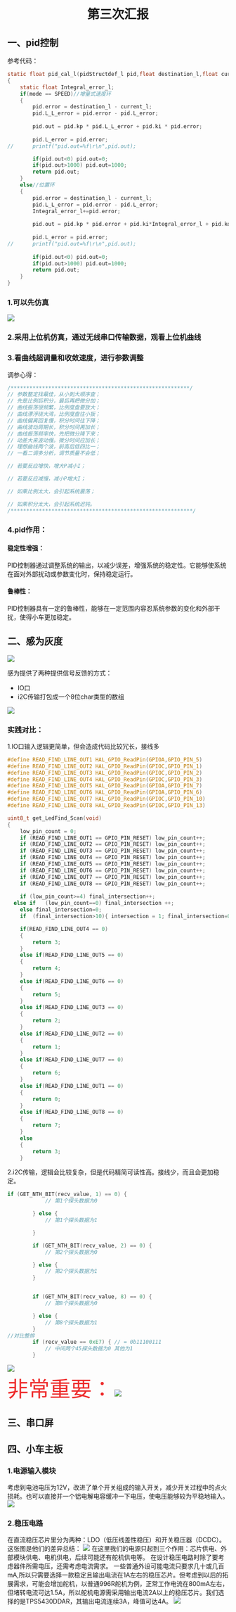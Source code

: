 # <center>第三次汇报</center>
## 一、pid控制
参考代码：
```c
static float pid_cal_l(pidStructdef_l pid,float destination_l,float current_l,uint8_t mode)
{
	static float Integral_error_l;
	if(mode == SPEED)//增量式速度环
	{
		pid.error = destination_l - current_l;
		pid.L_L_error = pid.error - pid.L_error;
				
		pid.out = pid.kp * pid.L_L_error + pid.ki * pid.error;
					
		pid.L_error = pid.error;
//		printf("pid.out=%f\r\n",pid.out);

		if(pid.out<0) pid.out=0;
		if(pid.out>1000) pid.out=1000;
		return pid.out;
	}
	else//位置环
	{
		pid.error = destination_l - current_l;
		pid.L_L_error = pid.error - pid.L_error;
		Integral_error_l+=pid.error;
		
		pid.out = pid.kp * pid.error + pid.ki*Integral_error_l + pid.kd * pid.L_L_error;
			
		pid.L_error = pid.error;
//		printf("pid.out=%f\r\n",pid.out);
		
		if(pid.out<0) pid.out=0;
		if(pid.out>1000) pid.out=1000;
		return pid.out;
	}
}

```


  
### 1.可以先仿真

[![](https://pic.imgdb.cn/item/6711a716d29ded1a8ce76123.png)](https://pic.imgdb.cn/item/6711a716d29ded1a8ce76123.png)  

### 2.采用上位机仿真，通过无线串口传输数据，观看上位机曲线

### 3.看曲线超调量和收敛速度，进行参数调整

调参心得：
```c
/*********************************************************/
// 参数整定找最佳，从小到大顺序查；
// 先是比例后积分，最后再把微分加；
// 曲线振荡很频繁，比例度盘要放大；
// 曲线漂浮绕大湾，比例度盘往小扳；
// 曲线偏离回复慢，积分时间往下降；
// 曲线波动周期长，积分时间再加长；
// 曲线振荡频率快，先把微分降下来；
// 动差大来波动慢。微分时间应加长；
// 理想曲线两个波，前高后低四比一；
// 一看二调多分析，调节质量不会低；

// 若要反应增快，增大P减小I；

// 若要反应减慢，减小P增大I；

// 如果比例太大，会引起系统震荡；

// 如果积分太大，会引起系统迟钝。
/**********************************************************/
```

### 4.pid作用：
#### 稳定性增强：
PID控制器通过调整系统的输出，以减少误差，增强系统的稳定性。它能够使系统在面对外部扰动或参数变化时，保持稳定运行。
#### 鲁棒性：
PID控制器具有一定的鲁棒性，能够在一定范围内容忍系统参数的变化和外部干扰，使得小车更加稳定。

## 二、感为灰度
[![](https://pic.imgdb.cn/item/6711aab2d29ded1a8ceb808b.png)](https://pic.imgdb.cn/item/6711aab2d29ded1a8ceb808b.png)  

感为提供了两种提供信号反馈的方式：
- IO口
- i2C传输打包成一个8位char类型的数组

[![](https://pic.imgdb.cn/item/6711aaecd29ded1a8cebb57f.png)](https://pic.imgdb.cn/item/6711aaecd29ded1a8cebb57f.png)
### 实践对比：
1.IO口输入逻辑更简单，但会造成代码比较冗长，接线多
```c
#define READ_FIND_LINE_OUT1 HAL_GPIO_ReadPin(GPIOA,GPIO_PIN_5)
#define READ_FIND_LINE_OUT2 HAL_GPIO_ReadPin(GPIOC,GPIO_PIN_1)
#define READ_FIND_LINE_OUT3 HAL_GPIO_ReadPin(GPIOC,GPIO_PIN_2)
#define READ_FIND_LINE_OUT4 HAL_GPIO_ReadPin(GPIOC,GPIO_PIN_3)
#define READ_FIND_LINE_OUT5 HAL_GPIO_ReadPin(GPIOA,GPIO_PIN_7)
#define READ_FIND_LINE_OUT6 HAL_GPIO_ReadPin(GPIOA,GPIO_PIN_6)
#define READ_FIND_LINE_OUT7 HAL_GPIO_ReadPin(GPIOC,GPIO_PIN_10)
#define READ_FIND_LINE_OUT8 HAL_GPIO_ReadPin(GPIOC,GPIO_PIN_13)

uint8_t get_LedFind_Scan(void)
{
	low_pin_count = 0;
	if (READ_FIND_LINE_OUT1 == GPIO_PIN_RESET) low_pin_count++;
	if (READ_FIND_LINE_OUT2 == GPIO_PIN_RESET) low_pin_count++;
	if (READ_FIND_LINE_OUT3 == GPIO_PIN_RESET) low_pin_count++;
	if (READ_FIND_LINE_OUT4 == GPIO_PIN_RESET) low_pin_count++;
	if (READ_FIND_LINE_OUT5 == GPIO_PIN_RESET) low_pin_count++;
	if (READ_FIND_LINE_OUT6 == GPIO_PIN_RESET) low_pin_count++;
	if (READ_FIND_LINE_OUT7 == GPIO_PIN_RESET) low_pin_count++;
	if (READ_FIND_LINE_OUT8 == GPIO_PIN_RESET) low_pin_count++;
	
	if (low_pin_count>=4) final_intersection++;
  else if	(low_pin_count==0) final_intersection ++;
	else final_intersection=0;
	if	(final_intersection>10){ intersection = 1; final_intersection=0;}

	if(READ_FIND_LINE_OUT4 == 0)
	{
		return 3;
	}
	else if(READ_FIND_LINE_OUT5 == 0)
	{
		return 4;
	}
	else if(READ_FIND_LINE_OUT6 == 0)
	{
		return 5;
	}
	else if(READ_FIND_LINE_OUT3 == 0)
	{
		return 2;
	}
	else if(READ_FIND_LINE_OUT2 == 0)
	{
		return 1;
	}
	else if(READ_FIND_LINE_OUT7 == 0)
	{
		return 6;
	}
	else if(READ_FIND_LINE_OUT1 == 0)
	{
		return 0;
	}
	else if(READ_FIND_LINE_OUT8 == 0)
	{
		return 7;
	}
	else
	{
		return 3;
	}	
```
2.i2C传输，逻辑会比较复杂，但是代码精简可读性高。接线少，而且会更加稳定。

```c
if (GET_NTH_BIT(recv_value, 1) == 0) {
			// 第1个探头数据为0

		} else {
			// 第1个探头数据为1

		}

		if (GET_NTH_BIT(recv_value, 2) == 0) {
			// 第2个探头数据为0

		} else {
			// 第2个探头数据为1
		}


		if (GET_NTH_BIT(recv_value, 8) == 0) {
			// 第8个探头数据为0

		} else {
			// 第8个探头数据为1
		}
//对比整排
		if (recv_value == 0xE7) { // = 0b11100111
			// 中间两个45探头数据为0 其他为1
		}
```

[![](https://pic.imgdb.cn/item/6711ab7fd29ded1a8cec3531.png)](https://pic.imgdb.cn/item/6711ab7fd29ded1a8cec3531.png)  
<font face="黑体" color=#EE2C2C size= 72>非常重要：</font>
[![](https://pic.imgdb.cn/item/6711abb3d29ded1a8cec614f.png)](https://pic.imgdb.cn/item/6711abb3d29ded1a8cec614f.png)

## 三、串口屏


## 四、小车主板
### 1.电源输入模块
考虑到电池电压为12V，改进了单个开关组成的输入开关，减少开关过程中的点火损耗。也可以直接并一个铝电解电容缓冲一下电压，使电压能够较为平稳地输入。
[![](https://pic.imgdb.cn/item/6711b38dd29ded1a8cf3200a.jpg)](https://pic.imgdb.cn/item/6711b38dd29ded1a8cf3200a.jpg)
### 2.稳压电路
在直流稳压芯片里分为两种：LDO（低压线差性稳压）和开关稳压器（DCDC）。这张图是他们的差异总结：
[![](https://pic.imgdb.cn/item/6711b315d29ded1a8cf22981.jpg)](https://pic.imgdb.cn/item/6711b315d29ded1a8cf22981.jpg)
在这里我们的电源只起到三个作用：芯片供电、外部模块供电、电机供电，后续可能还有舵机供电等。
在设计稳压电路时除了要考虑器件所需电压，还需考虑电流需求。
一些普通外设可能电流只要求几十或几百mA,所以只需要选择一款稳定且输出电流在1A左右的稳压芯片。但考虑到以后的拓展需求，可能会增加舵机，以普通996R舵机为例，正常工作电流在800mA左右，但堵转电流可达1.5A，所以舵机电源需采用输出电流2A以上的稳压芯片。我们选择的是TPS5430DDAR，其输出电流连续3A，峰值可达4A。
[![](https://pic.imgdb.cn/item/6711b3f4d29ded1a8cf3f2ab.jpg)](https://pic.imgdb.cn/item/6711b3f4d29ded1a8cf3f2ab.jpg)